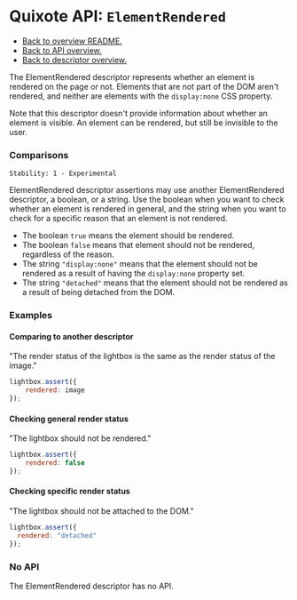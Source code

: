 # Quixote API: `ElementRendered`

* [Back to overview README.](../README.md)
* [Back to API overview.](api.md)
* [Back to descriptor overview.](descriptors.md)

The ElementRendered descriptor represents whether an element is rendered on the page or not. Elements that are not part of the DOM aren't rendered, and neither are elements with the `display:none` CSS property.  

Note that this descriptor doesn't provide information about whether an element is visible. An element can be rendered, but still be invisible to the user.


### Comparisons

```
Stability: 1 - Experimental
```

ElementRendered descriptor assertions may use another ElementRendered descriptor, a boolean, or a string. Use the boolean when you want to check whether an element is rendered in general, and the string when you want to check for a specific reason that an element is not rendered.

* The boolean `true` means the element should be rendered.
* The boolean `false` means that element should not be rendered, regardless of the reason.
* The string `"display:none"` means that the element should not be rendered as a result of having the `display:none` property set.
* The string `"detached"` means that the element should not be rendered as a result of being detached from the DOM.


### Examples

#### Comparing to another descriptor

"The render status of the lightbox is the same as the render status of the image."

```javascript
lightbox.assert({
	rendered: image
});
```

#### Checking general render status

"The lightbox should not be rendered."

```javascript
lightbox.assert({
	rendered: false
});
```

#### Checking specific render status
 
"The lightbox should not be attached to the DOM."

```javascript
lightbox.assert({
  rendered: "detached"
});
```

### No API

The ElementRendered descriptor has no API.